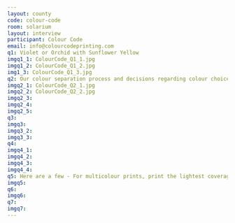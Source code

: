 ```yaml
---
layout: county 
code: colour-code
room: solarium
layout: interview
participant: Colour Code
email: info@colourcodeprinting.com
q1: Violet or Orchid with Sunflower Yellow
imgq1_1: ColourCode_Q1_1.jpg
imgq1_2: ColourCode_Q1_2.jpg
img1_3: ColourCode_Q1_3.jpg
q2: Our colour separation process and decisions regarding colour choice, papers, binding methods depend on the specific project. For colour separating and colour choices, we look at what we are working with and make decisions based on the original image/artwork. Colour separations are a combination of using specific cmyk colour profiles and channel mixing to emphasize/isolate certain hues and create overlays that will work for Riso inks, where they wouldn't necessarily work for process colours.
imgq2_1: ColourCode_Q2_1.jpg
imgq2_2: ColourCode_Q2_2.jpg
imgq2_3: 
imgq2_4: 
imgq2_5: 
q3: 
imgq3: 
imgq3_2: 
imgq3_3: 
q4: 
imgq4_1: 
imgq4_2: 
imgq4_3: 
imgq4_4: 
q5: Here are a few - For multicolour prints, print the lightest coverage inks first to minimize ink smudging and roller marks. - For hard to feed, heavy weight card stock, try printing on sheets that are grain short ie the grain of the paper is perpendicular to the direction of the feed. It tends to be easier this way. - Jogging your paper stack helps paper feeding and registration! - You can achieve some pretty stunning results from Riso printing but remember it is a high speed duplicating process made for 1 and 2 colour printing of mostly line and text, don't expect a perfect reproduction of what you see on your computer screen. Ink smudging, uneven coverage, grainy or big halftones are all parts of the charm of this process. 
imgq5: 
q6: 
imgq6: 
q7: 
imgq7: 
---
```

